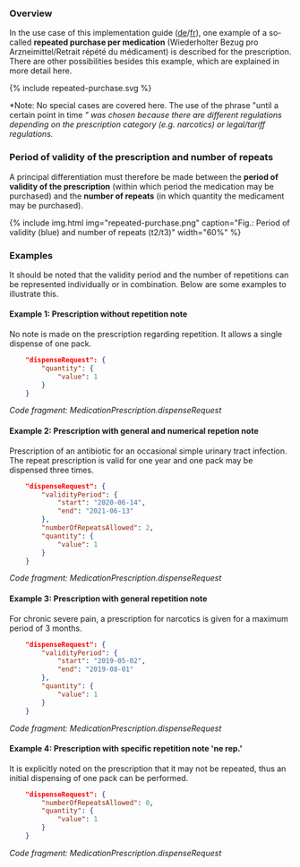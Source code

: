 ### Overview
In the use case of this implementation guide ([de](usecase-german.html)/[fr](usecase-french.html)), one example of a so-called **repeated purchase per medication** (Wiederholter Bezug pro Arzneimittel/Retrait répété du médicament) is described for the prescription. There are other possibilities besides this example, which are explained in more detail here.

<div>{% include repeated-purchase.svg %}</div>

*Note: No special cases are covered here. The use of the phrase "until a certain point in time *" was chosen because there are different regulations depending on the prescription category (e.g. narcotics) or legal/tariff regulations.*

### Period of validity of the prescription and number of repeats
A principal differentiation must therefore be made between the **period of validity of the prescription** (within which period the medication may be purchased) and the **number of repeats** (in which quantity the medicament may be purchased).

{% include img.html img="repeated-purchase.png" caption="Fig.: Period of validity (blue) and number of repeats (t2/t3)" width="60%" %}


### Examples
It should be noted that the validity period and the number of repetitions can be represented individually or in combination. Below are some examples to illustrate this.

#### Example 1: Prescription without repetition note
No note is made on the prescription regarding repetition. It allows a single dispense of one pack.

```json
	"dispenseRequest": {
        "quantity": {
			"value": 1
		}
	}
```
*Code fragment: MedicationPrescription.dispenseRequest*

#### Example 2: Prescription with general and numerical repetion note  
Prescription of an antibiotic for an occasional simple urinary tract infection. The repeat prescription is valid for one year and one pack may be dispensed three times.

```json
	"dispenseRequest": {
		"validityPeriod": {
			"start": "2020-06-14",
			"end": "2021-06-13"
		},
		"numberOfRepeatsAllowed": 2,
        "quantity": {
			"value": 1
		}
	}
```
*Code fragment: MedicationPrescription.dispenseRequest*

#### Example 3: Prescription with general repetition note
For chronic severe pain, a prescription for narcotics is given for a maximum period of 3 months.

```json
	"dispenseRequest": {
		"validityPeriod": {
			"start": "2019-05-02",
			"end": "2019-08-01"
		},
        "quantity": {
			"value": 1
		}
	}
```
*Code fragment: MedicationPrescription.dispenseRequest*

#### Example 4: Prescription with specific repetition note 'ne rep.'
It is explicitly noted on the prescription that it may not be repeated, thus an initial dispensing of one pack can be performed.
```json
	"dispenseRequest": {
		"numberOfRepeatsAllowed": 0,
        "quantity": {
			"value": 1
		}
	}
```
*Code fragment: MedicationPrescription.dispenseRequest*